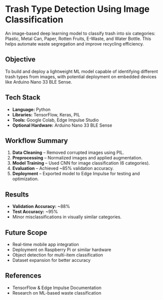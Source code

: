 # Trash Type Detection Using Image Classification

An image-based deep learning model to classify trash into six categories: Plastic, Metal Can, Paper, Rotten Fruits, E-Waste, and Water Bottle. This helps automate waste segregation and improve recycling efficiency.

##  Objective
To build and deploy a lightweight ML model capable of identifying different trash types from images, with potential deployment on embedded devices like Arduino Nano 33 BLE Sense.

## Tech Stack
- **Language:** Python  
- **Libraries:** TensorFlow, Keras, PIL  
- **Tools:** Google Colab, Edge Impulse Studio  
- **Optional Hardware:** Arduino Nano 33 BLE Sense  

## Workflow Summary
1. **Data Cleaning** – Removed corrupted images using PIL.
2. **Preprocessing** – Normalized images and applied augmentation.
3. **Model Training** – Used CNN for image classification (6 categories).
4. **Evaluation** – Achieved ~85% validation accuracy.
5. **Deployment** – Exported model to Edge Impulse for testing and optimization.

## Results
- **Validation Accuracy:** ~88%  
- **Test Accuracy:** ~95%  
- Minor misclassifications in visually similar categories.

## Future Scope
- Real-time mobile app integration  
- Deployment on Raspberry Pi or similar hardware  
- Object detection for multi-item classification  
- Dataset expansion for better accuracy

## References
- TensorFlow & Edge Impulse Documentation  
- Research on ML-based waste classification
